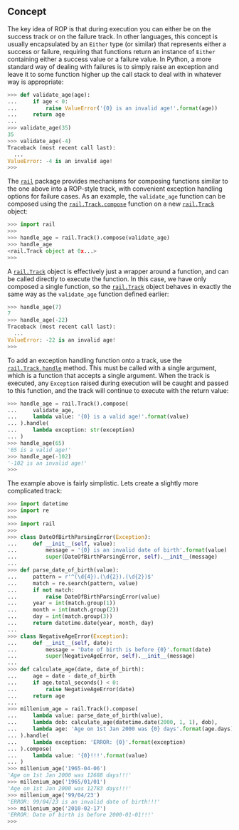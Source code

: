 ## Concept

The key idea of ROP is that during execution you can either be on the success track or on the failure track. In other languages, this concept is usually encapsulated by an `Either` type (or similar) that represents either a success or failure, requiring that functions return an instance of `Either` containing either a success value or a failure value. In Python, a more standard way of dealing with failures is to simply raise an exception and leave it to some function higher up the call stack to deal with in whatever way is appropriate:

```python
>>> def validate_age(age):
...     if age < 0:
...         raise ValueError('{0} is an invalid age!'.format(age))
...     return age
...
>>> validate_age(35)
35
>>> validate_age(-4)
Traceback (most recent call last):
  ...
ValueError: -4 is an invalid age!
>>>
```

The [`rail`](./rail.md#rail) package provides mechanisms for composing functions similar to the one above into a ROP-style track, with convenient exception handling options for failure cases. As an example, the `validate_age` function can be composed using the [`rail.Track.compose`](./rail.Track.compose.md#railtrackcompose) function on a new [`rail.Track`](./rail.Track.md#railtrack) object:

```python
>>> import rail
>>>
>>> handle_age = rail.Track().compose(validate_age)
>>> handle_age
<rail.Track object at 0x...>
>>>
```

A [`rail.Track`](./rail.Track.md#railtrack) object is effectively just a wrapper around a function, and can be called directly to execute the function. In this case, we have only composed a single function, so the [`rail.Track`](./rail.Track.md#railtrack) object behaves in exactly the same way as the `validate_age` function defined earlier:

```python
>>> handle_age(7)
7
>>> handle_age(-22)
Traceback (most recent call last):
  ...
ValueError: -22 is an invalid age!
>>>
```

To add an exception handling function onto a track, use the [`rail.Track.handle`](./rail.Track.handle.md#railtrackhandle) method. This must be called with a single argument, which is a function that accepts a single argument. When the track is executed, any `Exception` raised during execution will be caught and passed to this function, and the track will continue to execute with the return value:

```python
>>> handle_age = rail.Track().compose(
...     validate_age,
...     lambda value: '{0} is a valid age!'.format(value)
... ).handle(
...     lambda exception: str(exception)
... )
>>> handle_age(65)
'65 is a valid age!'
>>> handle_age(-102)
'-102 is an invalid age!'
>>>
```

The example above is fairly simplistic. Lets create a slightly more complicated track:

```python
>>> import datetime
>>> import re
>>>
>>> import rail
>>>
>>> class DateOfBirthParsingError(Exception):
...     def __init__(self, value):
...         message = '{0} is an invalid date of birth'.format(value)
...         super(DateOfBirthParsingError, self).__init__(message)
...
>>> def parse_date_of_birth(value):
...     pattern = r'^(\d{4}).(\d{2}).(\d{2})$'
...     match = re.search(pattern, value)
...     if not match:
...         raise DateOfBirthParsingError(value)
...     year = int(match.group(1))
...     month = int(match.group(2))
...     day = int(match.group(3))
...     return datetime.date(year, month, day)
...
>>> class NegativeAgeError(Exception):
...     def __init__(self, date):
...         message = 'Date of birth is before {0}'.format(date)
...         super(NegativeAgeError, self).__init__(message)
...
>>> def calculate_age(date, date_of_birth):
...     age = date - date_of_birth
...     if age.total_seconds() < 0:
...         raise NegativeAgeError(date)
...     return age
...
>>> millenium_age = rail.Track().compose(
...     lambda value: parse_date_of_birth(value),
...     lambda dob: calculate_age(datetime.date(2000, 1, 1), dob),
...     lambda age: 'Age on 1st Jan 2000 was {0} days'.format(age.days)
... ).handle(
...     lambda exception: 'ERROR: {0}'.format(exception)
... ).compose(
...     lambda value: '{0}!!!'.format(value)
... )
>>> millenium_age('1965-04-06')
'Age on 1st Jan 2000 was 12688 days!!!'
>>> millenium_age('1965/01/01')
'Age on 1st Jan 2000 was 12783 days!!!'
>>> millenium_age('99/04/23')
'ERROR: 99/04/23 is an invalid date of birth!!!'
>>> millenium_age('2010-02-17')
'ERROR: Date of birth is before 2000-01-01!!!'
>>>
```
